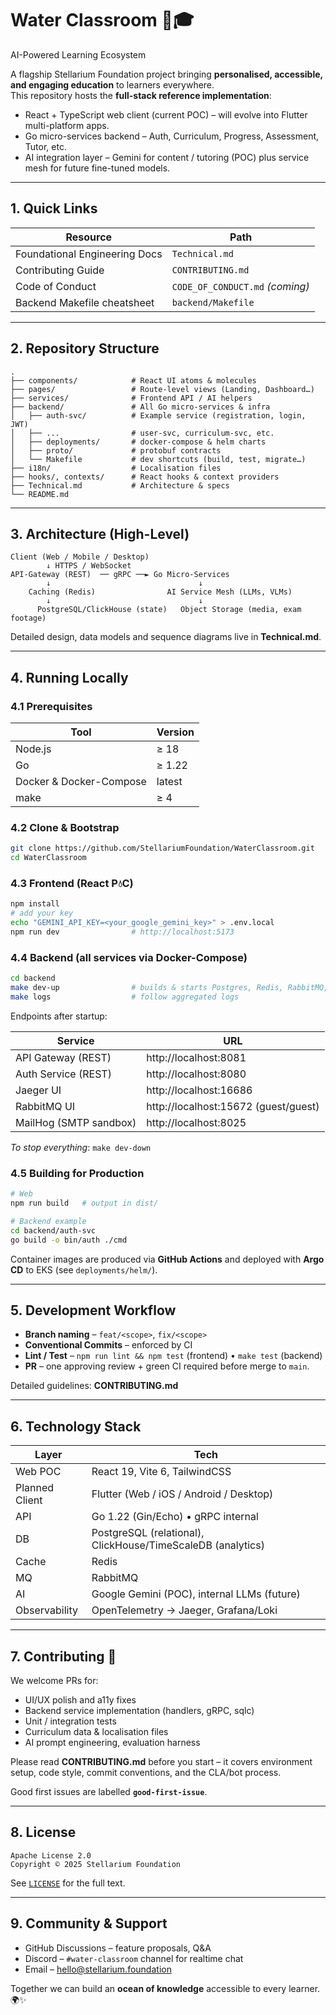 # Water Classroom 🌊🎓  
AI-Powered Learning Ecosystem

A flagship Stellarium Foundation project bringing **personalised, accessible, and engaging education** to learners everywhere.  
This repository hosts the **full-stack reference implementation**:

* React + TypeScript web client (current POC) – will evolve into Flutter multi-platform apps.
* Go micro-services backend – Auth, Curriculum, Progress, Assessment, Tutor, etc.
* AI integration layer – Gemini for content / tutoring (POC) plus service mesh for future fine-tuned models.

---

## 1. Quick Links
| Resource | Path |
|----------|------|
| Foundational Engineering Docs | `Technical.md` |
| Contributing Guide | `CONTRIBUTING.md` |
| Code of Conduct | `CODE_OF_CONDUCT.md` _(coming)_ |
| Backend Makefile cheatsheet | `backend/Makefile` |

---

## 2. Repository Structure

```
.
├── components/            # React UI atoms & molecules
├── pages/                 # Route-level views (Landing, Dashboard…)
├── services/              # Frontend API / AI helpers
├── backend/               # All Go micro-services & infra
│   ├── auth-svc/          # Example service (registration, login, JWT)
│   ├── ...                # user-svc, curriculum-svc, etc.
│   ├── deployments/       # docker-compose & helm charts
│   ├── proto/             # protobuf contracts
│   └── Makefile           # dev shortcuts (build, test, migrate…)
├── i18n/                  # Localisation files
├── hooks/, contexts/      # React hooks & context providers
├── Technical.md           # Architecture & specs
└── README.md
```

---

## 3. Architecture (High-Level)

```
Client (Web / Mobile / Desktop)
        ↓ HTTPS / WebSocket
API-Gateway (REST)  ── gRPC ──► Go Micro-Services
        ↓                                 ↓
    Caching (Redis)                AI Service Mesh (LLMs, VLMs)
        ↓                                 ↓
      PostgreSQL/ClickHouse (state)   Object Storage (media, exam footage)
```

Detailed design, data models and sequence diagrams live in **Technical.md**.

---

## 4. Running Locally

### 4.1 Prerequisites
| Tool | Version |
|------|---------|
| Node.js | ≥ 18 |
| Go | ≥ 1.22 |
| Docker & Docker-Compose | latest |
| make | ≥ 4 |

### 4.2 Clone & Bootstrap
```bash
git clone https://github.com/StellariumFoundation/WaterClassroom.git
cd WaterClassroom
```

### 4.3 Frontend (React P💧C)
```bash
npm install
# add your key
echo "GEMINI_API_KEY=<your_google_gemini_key>" > .env.local
npm run dev                # http://localhost:5173
```

### 4.4 Backend (all services via Docker-Compose)
```bash
cd backend
make dev-up                # builds & starts Postgres, Redis, RabbitMQ, Jaeger, micro-services
make logs                  # follow aggregated logs
```

Endpoints after startup:

| Service | URL |
|---------|-----|
| API Gateway (REST) | http://localhost:8081 |
| Auth Service (REST) | http://localhost:8080 |
| Jaeger UI | http://localhost:16686 |
| RabbitMQ UI | http://localhost:15672 (guest/guest) |
| MailHog (SMTP sandbox) | http://localhost:8025 |

_To stop everything_: `make dev-down`

### 4.5 Building for Production
```bash
# Web
npm run build   # output in dist/

# Backend example
cd backend/auth-svc
go build -o bin/auth ./cmd
```

Container images are produced via **GitHub Actions** and deployed with **Argo CD** to EKS (see `deployments/helm/`).

---

## 5. Development Workflow

* **Branch naming** – `feat/<scope>`, `fix/<scope>`  
* **Conventional Commits** – enforced by CI  
* **Lint / Test** – `npm run lint && npm test` (frontend) • `make test` (backend)  
* **PR** – one approving review + green CI required before merge to `main`.

Detailed guidelines: **CONTRIBUTING.md**

---

## 6. Technology Stack

| Layer | Tech |
|-------|------|
| Web POC | React 19, Vite 6, TailwindCSS |
| Planned Client | Flutter (Web / iOS / Android / Desktop) |
| API | Go 1.22 (Gin/Echo) • gRPC internal |
| DB | PostgreSQL (relational), ClickHouse/TimeScaleDB (analytics) |
| Cache | Redis |
| MQ | RabbitMQ |
| AI | Google Gemini (POC), internal LLMs (future) |
| Observability | OpenTelemetry → Jaeger, Grafana/Loki |

---

## 7. Contributing 🤝

We welcome PRs for:

* UI/UX polish and a11y fixes  
* Backend service implementation (handlers, gRPC, sqlc)  
* Unit / integration tests  
* Curriculum data & localisation files  
* AI prompt engineering, evaluation harness

Please read **CONTRIBUTING.md** before you start – it covers environment setup, code style, commit conventions, and the CLA/bot process.

Good first issues are labelled **`good-first-issue`**.

---

## 8. License

```
Apache License 2.0
Copyright © 2025 Stellarium Foundation
```

See [`LICENSE`](LICENSE) for the full text.

---

## 9. Community & Support

* GitHub Discussions – feature proposals, Q&A  
* Discord – `#water-classroom` channel for realtime chat  
* Email – hello@stellarium.foundation  

Together we can build an **ocean of knowledge** accessible to every learner. 🌍✨
